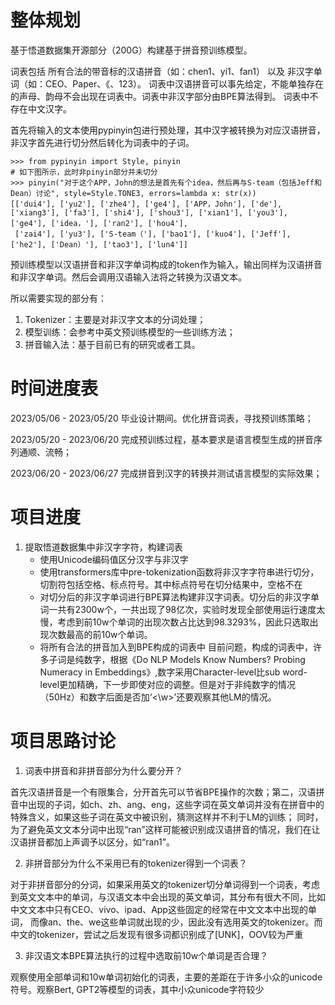 # 整体规划
基于悟道数据集开源部分（200G）构建基于拼音预训练模型。

词表包括 所有合法的带音标的汉语拼音（如：chen1、yi1、fan1） 以及 非汉字单词（如：CEO、Paper、《、123）。
词表中汉语拼音可以事先给定，不能单独存在的声母、韵母不会出现在词表中。词表中非汉字部分由BPE算法得到。
词表中不存在中文汉字。

首先将输入的文本使用pypinyin包进行预处理，其中汉字被转换为对应汉语拼音，非汉字首先进行切分然后转化为词表中的子词。
```
>>> from pypinyin import Style, pinyin
# 如下图所示，此时非pinyin部分并未切分
>>> pinyin("对于这个APP，John的想法是首先有个idea，然后再与S-team（包括Jeff和Dean）讨论", style=Style.TONE3, errors=lambda x: str(x))
[['dui4'], ['yu2'], ['zhe4'], ['ge4'], ['APP，John'], ['de'], ['xiang3'], ['fa3'], ['shi4'], ['shou3'], ['xian1'], ['you3'], ['ge4'], ['idea，'], ['ran2'], ['hou4'],
 ['zai4'], ['yu3'], ['S-team（'], ['bao1'], ['kuo4'], ['Jeff'], ['he2'], ['Dean）'], ['tao3'], ['lun4']]
```
预训练模型以汉语拼音和非汉字单词构成的token作为输入，输出同样为汉语拼音和非汉字单词。然后会调用汉语输入法将之转换为汉语文本。

所以需要实现的部分有：
1. Tokenizer：主要是对非汉字文本的分词处理；
2. 模型训练：会参考中英文预训练模型的一些训练方法；
3. 拼音输入法：基于目前已有的研究或者工具。


# 时间进度表
2023/05/06 - 2023/05/20 毕业设计期间。优化拼音词表，寻找预训练策略；

2023/05/20 - 2023/06/20 完成预训练过程，基本要求是语言模型生成的拼音序列通顺、流畅；

2023/06/20 - 2023/06/27 完成拼音到汉字的转换并测试语言模型的实际效果；

# 项目进度
1. 提取悟道数据集中非汉字字符，构建词表
   - 使用Unicode编码值区分汉字与非汉字
   - 使用transformers库中pre-tokenization函数将非汉字字符串进行切分，切割符包括空格、标点符号。其中标点符号在切分结果中，空格不在
   - 对切分后的非汉字单词进行BPE算法构建非汉字词表。切分后的非汉字单词一共有2300w个，一共出现了98亿次，实验时发现全部使用运行速度太慢，考虑到前10w个单词的出现次数占比达到98.3293%，因此只选取出现次数最高的前10w个单词。
   - 将所有合法的拼音加入到BPE构成的词表中
目前问题，构成的词表中，许多子词是纯数字，根据《Do NLP Models Know Numbers? Probing Numeracy in Embeddings》,数字采用Character-level比sub word-level更加精确，下一步即使对应的调整。但是对于非纯数字的情况（50Hz）和数字后面是否加‘<\\w>’还要观察其他LM的情况。

# 项目思路讨论
1. 词表中拼音和非拼音部分为什么要分开？

首先汉语拼音是一个有限集合，分开首先可以节省BPE操作的次数；第二，汉语拼音中出现的子词，如ch、zh、ang、eng，这些字词在英文单词并没有在拼音中的特殊含义，如果这些子词在英文中被识别，猜测这样并不利于LM的训练；
同时，为了避免英文文本分词中出现“ran”这样可能被识别成汉语拼音的情况，我们在让汉语拼音都加上声调予以区分，如“ran1”。

2. 非拼音部分为什么不采用已有的tokenizer得到一个词表？

对于非拼音部分的分词，如果采用英文的tokenizer切分单词得到一个词表，考虑到英文文本中的单词，与汉语文本中会出现的英文单词，其分布有很大不同，比如中文文本中只有CEO、vivo、ipad、App这些固定的经常在中文文本中出现的单词，
而像an、the、we这些单词就出现的少，因此没有选用英文的tokenizer。而中文的tokenizer，尝试之后发现有很多词都识别成了[UNK]，OOV较为严重

3. 非汉语文本BPE算法执行的过程中选取前10w个单词是否合理？

观察使用全部单词和10w单词初始化的词表，主要的差距在于许多小众的unicode符号。观察Bert, GPT2等模型的词表，其中小众unicode字符较少
